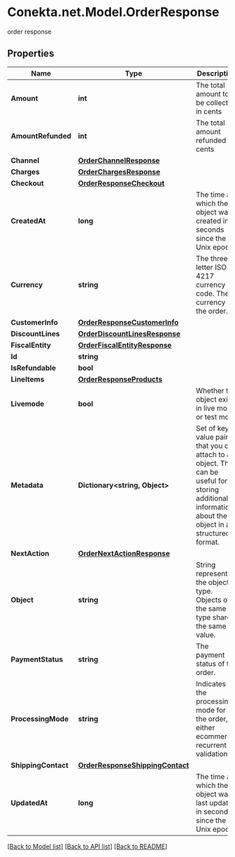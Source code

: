 # Conekta.net.Model.OrderResponse
order response

## Properties

Name | Type | Description | Notes
------------ | ------------- | ------------- | -------------
**Amount** | **int** | The total amount to be collected in cents | [optional] 
**AmountRefunded** | **int** | The total amount refunded in cents | [optional] 
**Channel** | [**OrderChannelResponse**](OrderChannelResponse.md) |  | [optional] 
**Charges** | [**OrderChargesResponse**](OrderChargesResponse.md) |  | [optional] 
**Checkout** | [**OrderResponseCheckout**](OrderResponseCheckout.md) |  | [optional] 
**CreatedAt** | **long** | The time at which the object was created in seconds since the Unix epoch | [optional] 
**Currency** | **string** | The three-letter ISO 4217 currency code. The currency of the order. | [optional] 
**CustomerInfo** | [**OrderResponseCustomerInfo**](OrderResponseCustomerInfo.md) |  | [optional] 
**DiscountLines** | [**OrderDiscountLinesResponse**](OrderDiscountLinesResponse.md) |  | [optional] 
**FiscalEntity** | [**OrderFiscalEntityResponse**](OrderFiscalEntityResponse.md) |  | [optional] 
**Id** | **string** |  | [optional] 
**IsRefundable** | **bool** |  | [optional] 
**LineItems** | [**OrderResponseProducts**](OrderResponseProducts.md) |  | [optional] 
**Livemode** | **bool** | Whether the object exists in live mode or test mode | [optional] 
**Metadata** | **Dictionary&lt;string, Object&gt;** | Set of key-value pairs that you can attach to an object. This can be useful for storing additional information about the object in a structured format. | [optional] 
**NextAction** | [**OrderNextActionResponse**](OrderNextActionResponse.md) |  | [optional] 
**Object** | **string** | String representing the object’s type. Objects of the same type share the same value. | [optional] 
**PaymentStatus** | **string** | The payment status of the order. | [optional] 
**ProcessingMode** | **string** | Indicates the processing mode for the order, either ecommerce, recurrent or validation. | [optional] 
**ShippingContact** | [**OrderResponseShippingContact**](OrderResponseShippingContact.md) |  | [optional] 
**UpdatedAt** | **long** | The time at which the object was last updated in seconds since the Unix epoch | [optional] 

[[Back to Model list]](../README.md#documentation-for-models) [[Back to API list]](../README.md#documentation-for-api-endpoints) [[Back to README]](../README.md)

